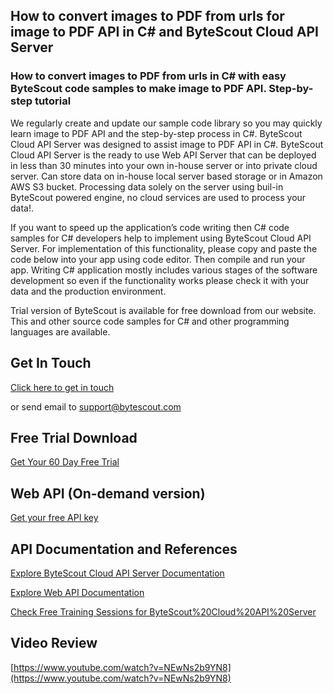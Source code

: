 ## How to convert images to PDF from urls for image to PDF API in C# and ByteScout Cloud API Server

### How to convert images to PDF from urls in C# with easy ByteScout code samples to make image to PDF API. Step-by-step tutorial

We regularly create and update our sample code library so you may quickly learn image to PDF API and the step-by-step process in C#. ByteScout Cloud API Server was designed to assist image to PDF API in C#. ByteScout Cloud API Server is the ready to use Web API Server that can be deployed in less than 30 minutes into your own in-house server or into private cloud server. Can store data on in-house local server based storage or in Amazon AWS S3 bucket. Processing data solely on the server using buil-in ByteScout powered engine, no cloud services are used to process your data!.

If you want to speed up the application’s code writing then C# code samples for C# developers help to implement using ByteScout Cloud API Server. For implementation of this functionality, please copy and paste the code below into your app using code editor. Then compile and run your app. Writing C# application mostly includes various stages of the software development so even if the functionality works please check it with your data and the production environment.

Trial version of ByteScout is available for free download from our website. This and other source code samples for C# and other programming languages are available.

## Get In Touch

[Click here to get in touch](https://bytescout.zendesk.com/hc/en-us/requests/new?subject=ByteScout%20Cloud%20API%20Server%20Question)

or send email to [support@bytescout.com](mailto:support@bytescout.com?subject=ByteScout%20Cloud%20API%20Server%20Question) 

## Free Trial Download

[Get Your 60 Day Free Trial](https://bytescout.com/download/web-installer?utm_source=github-readme)

## Web API (On-demand version)

[Get your free API key](https://pdf.co/documentation/api?utm_source=github-readme)

## API Documentation and References

[Explore ByteScout Cloud API Server Documentation](https://bytescout.com/documentation/index.html?utm_source=github-readme)

[Explore Web API Documentation](https://pdf.co/documentation/api?utm_source=github-readme)

[Check Free Training Sessions for ByteScout%20Cloud%20API%20Server](https://academy.bytescout.com/)

## Video Review

[https://www.youtube.com/watch?v=NEwNs2b9YN8](https://www.youtube.com/watch?v=NEwNs2b9YN8)